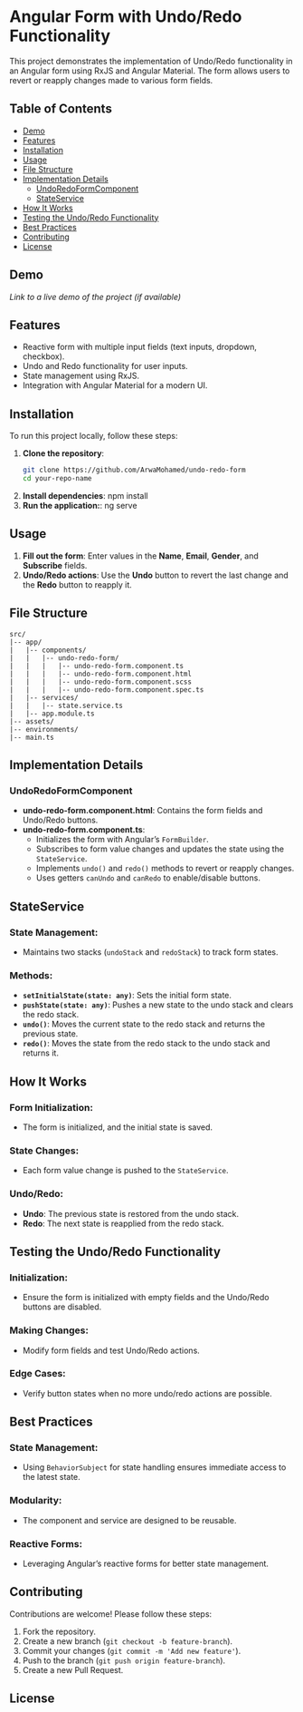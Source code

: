 # Angular Form with Undo/Redo Functionality

This project demonstrates the implementation of Undo/Redo functionality in an Angular form using RxJS and Angular Material. The form allows users to revert or reapply changes made to various form fields.

## Table of Contents

- [Demo](#demo)
- [Features](#features)
- [Installation](#installation)
- [Usage](#usage)
- [File Structure](#file-structure)
- [Implementation Details](#implementation-details)
  - [UndoRedoFormComponent](#undoredoformcomponent)
  - [StateService](#stateservice)
- [How It Works](#how-it-works)
- [Testing the Undo/Redo Functionality](#testing-the-undoredo-functionality)
- [Best Practices](#best-practices)
- [Contributing](#contributing)
- [License](#license)

## Demo

_Link to a live demo of the project (if available)_

## Features

- Reactive form with multiple input fields (text inputs, dropdown, checkbox).
- Undo and Redo functionality for user inputs.
- State management using RxJS.
- Integration with Angular Material for a modern UI.

## Installation

To run this project locally, follow these steps:

1. **Clone the repository**:
   ```bash
   git clone https://github.com/ArwaMohamed/undo-redo-form
   cd your-repo-name
2. **Install dependencies**:
   npm install
3. **Run the application:**:
   ng serve

## Usage

1. **Fill out the form**: Enter values in the **Name**, **Email**, **Gender**, and **Subscribe** fields.
2. **Undo/Redo actions**: Use the **Undo** button to revert the last change and the **Redo** button to reapply it.

## File Structure

 ```plaintext
src/
|-- app/
|   |-- components/
|   |   |-- undo-redo-form/
|   |   |   |-- undo-redo-form.component.ts
|   |   |   |-- undo-redo-form.component.html
|   |   |   |-- undo-redo-form.component.scss
|   |   |   |-- undo-redo-form.component.spec.ts
|   |-- services/
|   |   |-- state.service.ts
|   |-- app.module.ts
|-- assets/
|-- environments/
|-- main.ts
```
## Implementation Details
### UndoRedoFormComponent

- **undo-redo-form.component.html**: Contains the form fields and Undo/Redo buttons.
- **undo-redo-form.component.ts**:
  - Initializes the form with Angular’s `FormBuilder`.
  - Subscribes to form value changes and updates the state using the `StateService`.
  - Implements `undo()` and `redo()` methods to revert or reapply changes.
  - Uses getters `canUndo` and `canRedo` to enable/disable buttons.
## StateService

### State Management:
- Maintains two stacks (`undoStack` and `redoStack`) to track form states.

### Methods:
- **`setInitialState(state: any)`**: Sets the initial form state.
- **`pushState(state: any)`**: Pushes a new state to the undo stack and clears the redo stack.
- **`undo()`**: Moves the current state to the redo stack and returns the previous state.
- **`redo()`**: Moves the state from the redo stack to the undo stack and returns it.

## How It Works

### Form Initialization:
- The form is initialized, and the initial state is saved.

### State Changes:
- Each form value change is pushed to the `StateService`.

### Undo/Redo:
- **Undo**: The previous state is restored from the undo stack.
- **Redo**: The next state is reapplied from the redo stack.

## Testing the Undo/Redo Functionality

### Initialization:
- Ensure the form is initialized with empty fields and the Undo/Redo buttons are disabled.

### Making Changes:
- Modify form fields and test Undo/Redo actions.

### Edge Cases:
- Verify button states when no more undo/redo actions are possible.

## Best Practices

### State Management:
- Using `BehaviorSubject` for state handling ensures immediate access to the latest state.

### Modularity:
- The component and service are designed to be reusable.

### Reactive Forms:
- Leveraging Angular’s reactive forms for better state management.

## Contributing

Contributions are welcome! Please follow these steps:

1. Fork the repository.
2. Create a new branch (`git checkout -b feature-branch`).
3. Commit your changes (`git commit -m 'Add new feature'`).
4. Push to the branch (`git push origin feature-branch`).
5. Create a new Pull Request.


## License
